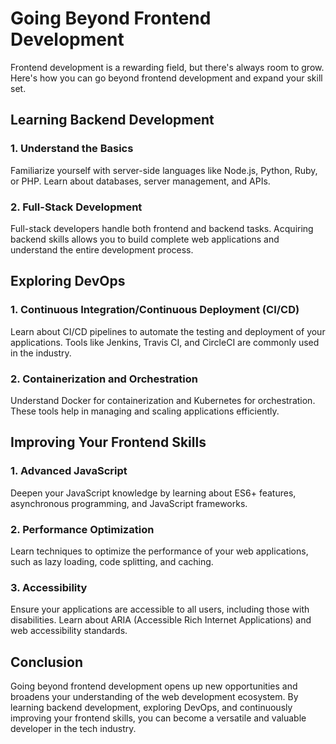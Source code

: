 # Going Beyond Frontend Development

Frontend development is a rewarding field, but there's always room to grow. Here's how you can go beyond frontend development and expand your skill set.

## Learning Backend Development

### 1. Understand the Basics
Familiarize yourself with server-side languages like Node.js, Python, Ruby, or PHP. Learn about databases, server management, and APIs.

### 2. Full-Stack Development
Full-stack developers handle both frontend and backend tasks. Acquiring backend skills allows you to build complete web applications and understand the entire development process.

## Exploring DevOps

### 1. Continuous Integration/Continuous Deployment (CI/CD)
Learn about CI/CD pipelines to automate the testing and deployment of your applications. Tools like Jenkins, Travis CI, and CircleCI are commonly used in the industry.

### 2. Containerization and Orchestration
Understand Docker for containerization and Kubernetes for orchestration. These tools help in managing and scaling applications efficiently.

## Improving Your Frontend Skills

### 1. Advanced JavaScript
Deepen your JavaScript knowledge by learning about ES6+ features, asynchronous programming, and JavaScript frameworks.

### 2. Performance Optimization
Learn techniques to optimize the performance of your web applications, such as lazy loading, code splitting, and caching.

### 3. Accessibility
Ensure your applications are accessible to all users, including those with disabilities. Learn about ARIA (Accessible Rich Internet Applications) and web accessibility standards.

## Conclusion

Going beyond frontend development opens up new opportunities and broadens your understanding of the web development ecosystem. By learning backend development, exploring DevOps, and continuously improving your frontend skills, you can become a versatile and valuable developer in the tech industry.
